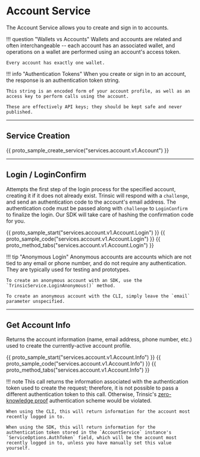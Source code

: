 # Account Service

The Account Service allows you to create and sign in to accounts.

!!! question "Wallets vs Accounts"
    Wallets and accounts are related and often interchangeable -- each account has an associated wallet, and operations on a wallet are performed using an account's access token.

    Every account has exactly one wallet.

!!! info "Authentication Tokens"
    When you create or sign in to an account, the response is an authentication token string.

    This string is an encoded form of your account profile, as well as an access key to perform calls using the account.

    These are effectively API keys; they should be kept safe and never published.

---

## Service Creation

{{ proto_sample_create_service("services.account.v1.Account") }}

---

## Login / LoginConfirm

Attempts the first step of the login process for the specified account, creating it if it does not already exist.
Trinsic will respond with a `challenge`, and send an authentication code to the account's email address.
The authentication code must be passed along with `challenge` to `LoginConfirm` to finalize the login.
Our SDK will take care of hashing the confirmation code for you.

{{ proto_sample_start("services.account.v1.Account.Login") }}
{{ proto_sample_code("services.account.v1.Account.Login") }}
{{ proto_method_tabs("services.account.v1.Account.Login") }}

!!! tip "Anonymous Login"
    Anonymous accounts are accounts which are not tied to any email or phone number, and do not require any authentication. They are typically used for testing and prototypes.

    To create an anonymous account with an SDK, use the `TrinsicService.LoginAnonymous()` method.

    To create an anonymous account with the CLI, simply leave the `email` parameter unspecified.

---

## Get Account Info

Returns the account information (name, email address, phone number, etc.) used to create the currently-active account profile.

{{ proto_sample_start("services.account.v1.Account.Info") }}
{{ proto_sample_code("services.account.v1.Account.Info") }}
{{ proto_method_tabs("services.account.v1.Account.Info") }}

!!! note
    This call returns the information associated with the authentication token used to create the request; therefore, it is not possible to pass a different authentication token to this call. Otherwise, Trinsic's [zero-knowledge proof](/learn/platform/security) authentication scheme would be violated.

    When using the CLI, this will return information for the account most recently logged in to.

    When using the SDK, this will return information for the authentication token stored in the `AccountService` instance's `ServiceOptions.AuthToken` field, which will be the account most recently logged in to, unless you have manually set this value yourself.
